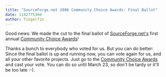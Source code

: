```yaml
---
title: "SourceForge.net 2006 Community Choice Awards: Final Ballot"
date: 1142775360
author: fingolfin
---
```


Good news: We made the cut to the final ballot of [SourceForge.net's](https://sourceforge.net) first annual [Community Choice Awards](https://sourceforge.net/awards/cca/)!

Thanks a bunch to everybody who voted for us. But you can do better: Since the final ballot is up and running now, you can vote again for us, and all your other favorite projects. Just go to the [Community Choice Awards](https://sourceforge.net/awards/cca/) and cast your vote. You can do so until March 23, so don't be tardy or it'll be too late :-).
